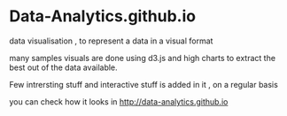 Data-Analytics.github.io
========================
data visualisation  ,  to represent a data in a visual format 

many samples visuals are done using d3.js and high charts to extract the best out of the data available.

Few intrersting stuff and interactive stuff is added in it , on a regular basis 

you can check how it looks in http://data-analytics.github.io